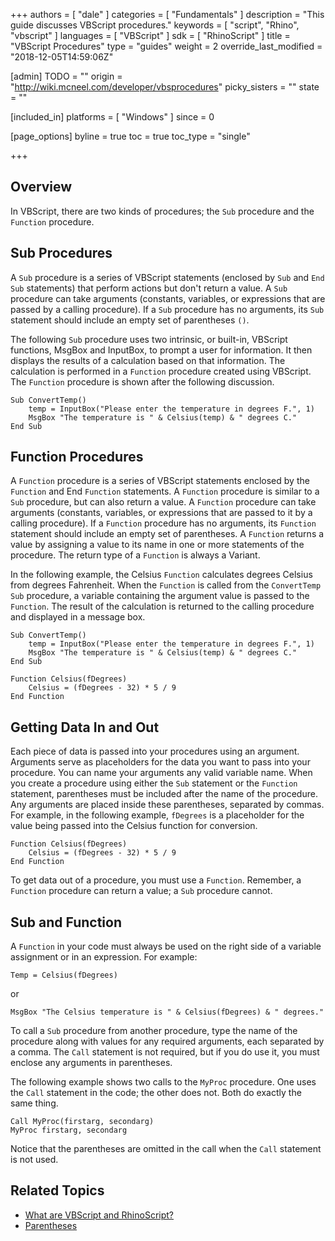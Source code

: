 +++
authors = [ "dale" ]
categories = [ "Fundamentals" ]
description = "This guide discusses VBScript procedures."
keywords = [ "script", "Rhino", "vbscript" ]
languages = [ "VBScript" ]
sdk = [ "RhinoScript" ]
title = "VBScript Procedures"
type = "guides"
weight = 2
override_last_modified = "2018-12-05T14:59:06Z"

[admin]
TODO = ""
origin = "http://wiki.mcneel.com/developer/vbsprocedures"
picky_sisters = ""
state = ""

[included_in]
platforms = [ "Windows" ]
since = 0

[page_options]
byline = true
toc = true
toc_type = "single"

+++

 
## Overview

In VBScript, there are two kinds of procedures; the `Sub` procedure and the `Function` procedure.

## Sub Procedures

A `Sub` procedure is a series of VBScript statements (enclosed by `Sub` and `End Sub` statements) that perform actions but don't return a value.  A `Sub` procedure can take arguments (constants, variables, or expressions that are passed by a calling procedure).  If a `Sub` procedure has no arguments, its `Sub` statement should include an empty set of parentheses `()`.

The following `Sub` procedure uses two intrinsic, or built-in, VBScript functions, MsgBox and InputBox, to prompt a user for information.  It then displays the results of a calculation based on that information. The calculation is performed in a `Function` procedure created using VBScript.  The `Function` procedure is shown after the following discussion.

```vbnet
Sub ConvertTemp()
	temp = InputBox("Please enter the temperature in degrees F.", 1)
	MsgBox "The temperature is " & Celsius(temp) & " degrees C."
End Sub
```

## Function Procedures

A `Function` procedure is a series of VBScript statements enclosed by the `Function` and End `Function` statements.  A `Function` procedure is similar to a `Sub` procedure, but can also return a value.  A `Function` procedure can take arguments (constants, variables, or expressions that are passed to it by a calling procedure).  If a `Function` procedure has no arguments, its `Function` statement should include an empty set of parentheses.  A `Function` returns a value by assigning a value to its name in one or more statements of the procedure.  The return type of a `Function` is always a Variant.

In the following example, the Celsius `Function` calculates degrees Celsius from degrees Fahrenheit. When the `Function` is called from the `ConvertTemp` `Sub` procedure, a variable containing the argument value is passed to the `Function`.  The result of the calculation is returned to the calling procedure and displayed in a message box.

```vbnet
Sub ConvertTemp()
	temp = InputBox("Please enter the temperature in degrees F.", 1)
	MsgBox "The temperature is " & Celsius(temp) & " degrees C."
End Sub

Function Celsius(fDegrees)
	Celsius = (fDegrees - 32) * 5 / 9
End Function
```

## Getting Data In and Out

Each piece of data is passed into your procedures using an argument.  Arguments serve as placeholders for the data you want to pass into your procedure.  You can name your arguments any valid variable name.  When you create a procedure using either the `Sub` statement or the `Function` statement, parentheses must be included after the name of the procedure.  Any arguments are placed inside these parentheses, separated by commas.  For example, in the following example, `fDegrees` is a placeholder for the value being passed into the Celsius function for conversion.

```vbnet
Function Celsius(fDegrees)
	Celsius = (fDegrees - 32) * 5 / 9
End Function
```

To get data out of a procedure, you must use a `Function`.  Remember, a `Function` procedure can return a value; a `Sub` procedure cannot.

## Sub and Function

A `Function` in your code must always be used on the right side of a variable assignment or in an expression.  For example:

```vbnet
Temp = Celsius(fDegrees)
```

or

```vbnet
MsgBox "The Celsius temperature is " & Celsius(fDegrees) & " degrees."
```

To call a `Sub` procedure from another procedure, type the name of the procedure along with values for any required arguments, each separated by a comma.  The `Call` statement is not required, but if you do use it, you must enclose any arguments in parentheses.

The following example shows two calls to the `MyProc` procedure.  One uses the `Call` statement in the code; the other does not. Both do exactly the same thing.

```vbnet
Call MyProc(firstarg, secondarg)
MyProc firstarg, secondarg
```

Notice that the parentheses are omitted in the call when the `Call` statement is not used.

## Related Topics

- [What are VBScript and RhinoScript?](/guides/rhinoscript/what-are-vbscript-rhinoscript)
- [Parentheses](/guides/rhinoscript/parentheses)
